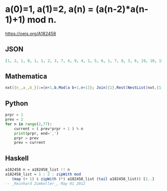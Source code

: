 # a\(0\)\=1, a\(1\)\=2, a\(n\) \= \(a\(n\-2\)\*a\(n\-1\)\+1\) mod n\.
https://oeis.org/A182458
## JSON
```JSON
[1, 2, 1, 0, 1, 1, 2, 3, 7, 4, 9, 4, 1, 5, 6, 1, 7, 8, 3, 6, 19, 10, 15, 13, 4, 3, 13, 13, 2, 27, 25, 25, 18, 22, 23, 17, 32, 27, 29, 4, 37, 26, 39, 26, 3, 34, 11, 46, 27, 18, 37, 4, 45, 22, 19, 34, 31, 29, 30, 45, 31, 54, 1, 55, 56, 26, 5, 64, 49, 32, 29, 6]
```
## Mathematica
```Mathematica
nxt[{n_,a_,b_}]:={n+1,b,Mod[a b+1,n+1]}; Join[{1},Rest[NestList[nxt,{1,2,2},80][[All,2]]]] (* _Harvey P. Dale_, Feb 14 2019 *)
```
## Python
```Python
prpr = 1
prev = 2
for n in range(2,77):
    current = ( prev*prpr + 1 ) % n
    print(prpr, end=',')
    prpr = prev
    prev = current
```
## Haskell
```Haskell
a182458 n = a182458_list !! n
a182458_list = 1 : 2 : zipWith mod
   (map (+ 1) $ zipWith (*) a182458_list (tail a182458_list)) [2..]
-- _Reinhard Zumkeller_, May 01 2012
```
